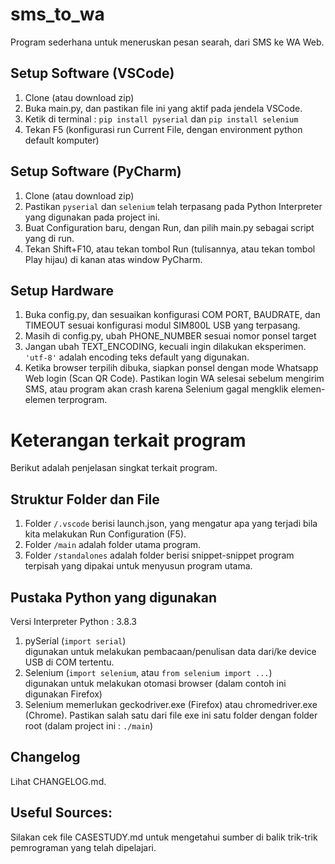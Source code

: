 # sms_to_wa
Program sederhana untuk meneruskan pesan searah, dari SMS ke WA Web.

## Setup Software (VSCode)
1. Clone (atau download zip)
2. Buka main.py, dan pastikan file ini yang aktif pada jendela VSCode.
3. Ketik di terminal : ```pip install pyserial``` dan ```pip install selenium```
4. Tekan F5 (konfigurasi run Current File, dengan environment python default komputer)

## Setup Software (PyCharm)
1. Clone (atau download zip)
2. Pastikan ```pyserial``` dan ```selenium``` telah terpasang pada Python Interpreter yang digunakan pada project ini.
3. Buat Configuration baru, dengan Run, dan pilih main.py sebagai script yang di run.
4. Tekan Shift+F10, atau tekan tombol Run (tulisannya, atau tekan tombol Play hijau) di kanan atas window PyCharm.

## Setup Hardware
1. Buka config.py, dan  sesuaikan konfigurasi COM PORT, BAUDRATE, dan TIMEOUT sesuai konfigurasi modul SIM800L USB yang terpasang.
2. Masih di config.py, ubah PHONE_NUMBER sesuai nomor ponsel target
3. Jangan ubah TEXT_ENCODING, kecuali ingin dilakukan eksperimen. ```'utf-8'``` adalah encoding teks default yang digunakan.
4. Ketika browser terpilih dibuka, siapkan ponsel dengan mode Whatsapp Web login (Scan QR Code). Pastikan login WA selesai sebelum mengirim SMS, atau program akan crash karena Selenium gagal mengklik elemen-elemen terprogram.

# Keterangan terkait program
Berikut adalah penjelasan singkat terkait program.

## Struktur Folder dan File

1. Folder ```/.vscode``` berisi launch.json, yang mengatur apa yang terjadi bila kita melakukan Run Configuration (F5).
2. Folder ```/main``` adalah folder utama program.
3. Folder ```/standalones``` adalah folder berisi snippet-snippet program terpisah yang dipakai untuk menyusun program utama. 

## Pustaka Python yang digunakan

Versi Interpreter Python : 3.8.3

1. pySerial (```import serial```)<br />
    digunakan untuk melakukan pembacaan/penulisan data dari/ke device USB di COM tertentu.
2. Selenium (```import selenium```, atau ```from selenium import ...```)<br />
    digunakan untuk melakukan otomasi browser (dalam contoh ini digunakan Firefox)
3. Selenium memerlukan geckodriver.exe (Firefox) atau chromedriver.exe (Chrome). Pastikan salah satu dari file exe ini satu folder dengan folder root (dalam project ini : ```./main```)


## Changelog
Lihat CHANGELOG.md.

## Useful Sources: 
Silakan cek file CASESTUDY.md untuk mengetahui sumber di balik trik-trik pemrograman yang telah dipelajari.
